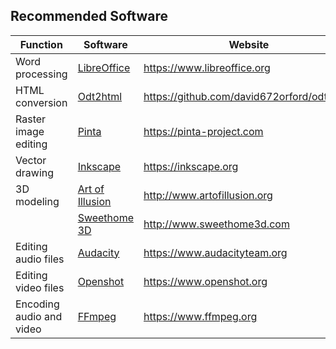 ## Recommended Software

| Function                 | Software                     | Website                       |
|--------------------------|------------------------------|-------------------------------|
| Word processing          | [LibreOffice](libreoffice/)  | <https://www.libreoffice.org>  |
| HTML conversion          | [Odt2html](odt2html/)        | <https://github.com/david672orford/odt2html> |
| Raster image editing     | [Pinta](pinta/)              | <https://pinta-project.com>    |
| Vector drawing           | [Inkscape](inkscape/)        | <https://inkscape.org>     |
| 3D modeling              | [Art of Illusion](aoi/)      | <http://www.artofillusion.org>|
|                          | [Sweethome 3D](sweethome3d/) | <http://www.sweethome3d.com>  |
| Editing audio files      | [Audacity](audacity/)        | <https://www.audacityteam.org> |
| Editing video files      | [Openshot](openshot/)        | <https://www.openshot.org>     |
| Encoding audio and video | [FFmpeg](ffmpeg/)            | <https://www.ffmpeg.org>      |

